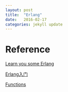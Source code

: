 ```yaml
---
layout: post
title:  "Erlang"
date:   2016-02-17 
categories: jekyll update
---
```



# Reference

[Learn you some Erlang](http://learnyousomeerlang.com/content)

[Erlang入门](http://www.blogjava.net/killme2008/archive/2007/06/13/123860.html)

[Functions](http://erlang.org/doc/reference_manual/functions.html)
